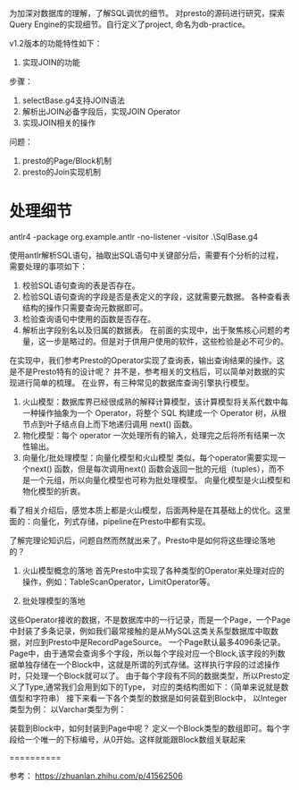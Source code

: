 为加深对数据库的理解，了解SQL调优的细节。 对presto的源码进行研究，探索Query Engine的实现细节。自行定义了project, 命名为db-practice。


v1.2版本的功能特性如下：
1. 实现JOIN的功能



步骤：
1. selectBase.g4支持JOIN语法
2. 解析出JOIN必备字段后，实现JOIN Operator
3. 实现JOIN相关的操作


问题：
1. presto的Page/Block机制
2. presto的Join实现机制



# 处理细节
antlr4 -package org.example.antlr -no-listener -visitor .\SqlBase.g4


使用antlr解析SQL语句，抽取出SQL语句中关键部分后，需要有个分析的过程，需要处理的事项如下：
1. 校验SQL语句查询的表是否存在。
2. 检验SQL语句查询的字段是否是表定义的字段，这就需要元数据。 各种查看表结构的操作只需要查询元数据即可。
3. 检验查询语句中使用的函数是否存在。
4. 解析出字段别名以及归属的数据表。
在前面的实现中，出于聚焦核心问题的考量，这一步是略过的。但是对于供用户使用的软件，这些检验是必不可少的。

在实现中，我们参考Presto的Operator实现了查询表，输出查询结果的操作。这是不是Presto特有的设计呢？
并不是，参考相关的文档后，可以简单对数据的实现进行简单的梳理。
在业界，有三种常见的数据库查询引擎执行模型。
1. 火山模型：数据库界已经很成熟的解释计算模型，该计算模型将关系代数中每一种操作抽象为一个 Operator，将整个 SQL 构建成一个 Operator 树，从根节点到叶子结点自上而下地递归调用 next() 函数。
2. 物化模型：每个 operator 一次处理所有的输入，处理完之后将所有结果一次性输出。
3. 向量化/批处理模型：向量化模型和火山模型 类似，每个operator需要实现一个next() 函数，但是每次调用next() 函数会返回一批的元组（tuples），而不是一个元组，所以向量化模型也可称为批处理模型。 向量化模型是火山模型和物化模型的折衷。

看了相关介绍后，感觉本质上都是火山模型，后面两种是在其基础上的优化。这里面的：向量化，列式存储，pipeline在Presto中都有实现。

了解完理论知识后，问题自然而然就出来了。Presto中是如何将这些理论落地的？

1. 火山模型概念的落地
首先Presto中实现了各种类型的Operator来处理对应的操作，例如：TableScanOperator，LimitOperator等。
   
2. 批处理模型的落地 

这些Operator接收的数据，不是数据库中的一行记录，而是一个Page，一个Page中封装了多条记录，例如我们最常接触的是从MySQL这类关系型数据库中取数据，对应到Presto中是RecordPageSource。
一个Page默认最多4096条记录。Page中，由于通常会查询多个字段，所以每个字段对应一个Block,该字段的列数据单独存储在一个Block中，这就是所谓的列式存储。这样执行字段的过滤操作时，只处理一个Block就可以了。
由于每个字段有不同的数据类型，所以Presto定义了Type,通常我们会用到如下的Type， 对应的类结构图如下：（简单来说就是数值型和字符串）
接下来看一下各个类型的数据是如何装载到Block中，
   以Integer类型为例：
   以Varchar类型为例：

装载到Block中，如何封装到Page中呢？
定义一个Block类型的数组即可。每个字段给一个唯一的下标编号，从0开始。这样就能跟Block数组关联起来

==========




















参考：
https://zhuanlan.zhihu.com/p/41562506